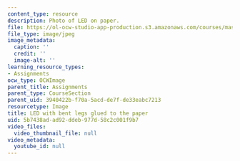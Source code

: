 ```yaml
---
content_type: resource
description: Photo of LED on paper.
file: https://ol-ocw-studio-app-production.s3.amazonaws.com/courses/mas-714j-technologies-for-creative-learning-fall-2009/5b7438adad92ddeb977d58c2c001f9b7_Image6.jpg
file_type: image/jpeg
image_metadata:
  caption: ''
  credit: ''
  image-alt: ''
learning_resource_types:
- Assignments
ocw_type: OCWImage
parent_title: Assignments
parent_type: CourseSection
parent_uid: 3940422b-f70a-5acd-de7f-de33eabc7213
resourcetype: Image
title: LED with bent legs glued to the paper
uid: 5b7438ad-ad92-ddeb-977d-58c2c001f9b7
video_files:
  video_thumbnail_file: null
video_metadata:
  youtube_id: null
---
```

